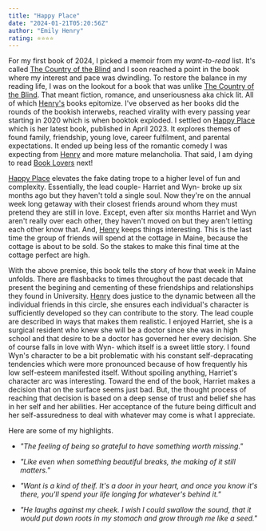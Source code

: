 ```yaml
---
title: "Happy Place"
date: "2024-01-21T05:20:56Z"
author: "Emily Henry"
rating: ⭐⭐⭐⭐
---
```


For my first book of 2024, I picked a memoir from my <i>want-to-read</i> list. It's called <a href="https://www.goodreads.com/book/show/121561903-the-country-of-the-blind">The Country of the Blind</a> and I soon reached a point in the book where my interest and pace was dwindling. To restore the balance in my reading life, I was on the lookout for a book that was unlike <a href="https://www.goodreads.com/book/show/121561903-the-country-of-the-blind">The Country of the Blind</a>. That meant fiction, romance, and unseriousness aka chick lit. All of which <a href="https://www.goodreads.com/author/show/13905555.Emily_Henry">Henry's</a> books epitomize. I've observed as her books did the rounds of the bookish interwebs, reached virality with every passing year starting in 2020 which is when booktok exploded. I settled on <a href="https://www.goodreads.com/book/show/61718053-happy-place">Happy Place</a> which is her latest book, published in April 2023. It explores themes of found family, friendship, young love, career fulfilment, and parental expectations. It ended up being less of the romantic comedy I was expecting from <a href="https://www.goodreads.com/author/show/13905555.Emily_Henry">Henry</a> and more mature melancholia. That said, I am dying to read <a href="https://www.goodreads.com/book/show/58690308-book-lovers">Book Lovers</a> next!

<a href="https://www.goodreads.com/book/show/61718053-happy-place">Happy Place</a> elevates the fake dating trope to a higher level of fun and complexity. Essentially, the lead couple- Harriet and Wyn- broke up six months ago but they haven't told a single soul. Now they're on the annual week long getaway with their closest friends around whom they must pretend they are still in love. Except, even after six months Harriet and Wyn aren't really over each other, they haven't moved on but they aren't letting each other know that. And, <a href="https://www.goodreads.com/author/show/13905555.Emily_Henry">Henry</a> keeps things interesting. This is the last time the group of friends will spend at the cottage in Maine, because the cottage is about to be sold. So the stakes to make this final time at the cottage perfect are high. 

With the above premise, this book tells the story of how that week in Maine unfolds. There are flashbacks to times throughout the past decade that present the begining and cementing of these friendships and relationships they found in University. <a href="https://www.goodreads.com/author/show/13905555.Emily_Henry">Henry</a> does justice to the dynamic between all the individual friends in this circle, she ensures each individual's character is sufficiently developed so they can contribute to the story. The lead couple are described in ways that makes them realistic. I enjoyed Harriet, she is a surgical resident who knew she will be a doctor since she was in high school and that desire to be a doctor has governed her every decision. She of course falls in love with Wyn- which itself is a sweet little story. I found Wyn's character to be a bit problematic with his constant self-depracating tendencies which were more pronounced because of how frequently his low self-esteem manifested itself. Without spoiling anything, Harriet's character arc was interesting. Toward the end of the book, Harriet makes a decision that on the surface seems just bad. But, the thought process of reaching that decision is based on a deep sense of trust and belief she has in her self and her abilities. Her acceptance of the future being difficult and her self-assuredness to deal with whatever may come is what I appreciate. 

Here are some of my highlights.

<i>

* "The feeling of being so grateful to have something worth missing."

* "Like even when something beautiful breaks, the making of it still matters."

* "Want is a kind of theif. It's a door in your heart, and once you know it's there, you'll spend your life longing for whatever's behind it."

* "He laughs against my cheek. I wish I could swallow the sound, that it would put down roots in my stomach and grow through me like a seed."

</i>
